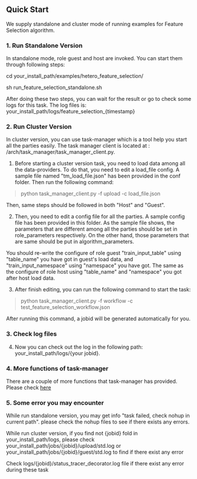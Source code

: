 ## Quick Start

We supply standalone and cluster mode of running examples for Feature Selection algorithm.

### 1. Run Standalone Version

In standalone mode, role guest and host are invoked. You can start them through following steps:

cd your_install_path/examples/hetero_feature_selection/

sh run_feature_selection_standalone.sh

After doing these two steps, you can wait for the result or go to check some logs for this task. The log files is: your_install_path/logs/feature_selection_{timestamp}


### 2. Run Cluster Version
In cluster version, you can use task-manager which is a tool help you start all the parties easily. The task manager client is located at : /arch/task_manager/task_manager_client.py.

1. Before starting a cluster version task, you need to load data among all the data-providers. To do that, you need to edit a load_file config. A sample file named "tm_load_file.json" has been provided in the conf folder. Then run the following command:

>  python task_manager_client.py -f upload -c load_file.json

Then, same steps should be followed in both "Host" and "Guest".

2. Then, you need to edit a config file for all the parties. A sample config file has been provided in this folder. As the sample file shows, the parameters that are different among all the parties should be set in role_parameters respectively. On the other hand, those parameters that are same should be put in algorithm_parameters.

You should re-write the configure of role guest "train_input_table" using "table_name" you have got in guest's load data, and "train_input_namespace" using "namespace" you have got. The same as the configure of role host using "table_name" and "namespace" you got after host load data.

3. After finish editing, you can run the following command to start the task:

> python task_manager_client.py -f workflow -c test_feature_selection_workflow.json

After running this command, a jobid will be generated automatically for you.


### 3. Check log files

4. Now you can check out the log in the following path: your_install_path/logs/{your jobid}.

### 4. More functions of task-manager

There are a couple of more functions that task-manager has provided. Please check [here](../task_manager_examples/README.md)

### 5. Some error you may encounter
While run standalone version, you may get info "task failed, check nohup in current path". please check the nohup files to see if there exists any errors.

While run cluster version, if you find not {jobid} fold in your_install_path/logs, please check your_install_path/jobs/{jobid}/upload/std.log or your_install_path/jobs/{jobid}/guest/std.log to find if there exist any error

Check logs/{jobid}/status_tracer_decorator.log file if there exist any error during these task
